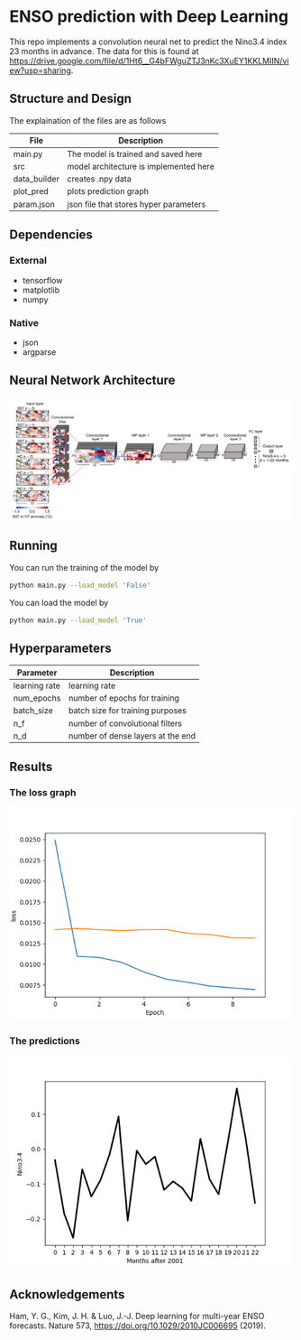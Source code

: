 # ENSO prediction with Deep Learning
This repo implements a convolution neural net to predict the Nino3.4 index 23 months in advance. The data for this is found at https://drive.google.com/file/d/1Ht6__G4bFWguZTJ3nKc3XuEY1KKLMIIN/view?usp=sharing.

## Structure and Design

The explaination of the files are as follows

| File           | Description                                   |
| ---------      | --------------------------------------------- |
| main.py        | The model is trained and saved here           |
| src            | model architecture is implemented here        |
| data_builder   | creates .npy data                             |
| plot_pred      | plots prediction graph                        |
| param.json      | json file that stores hyper parameters                      |

## Dependencies

### External
- tensorflow
- matplotlib
- numpy


### Native
- json
- argparse

## Neural Network Architecture

![result](./architecture.png)

## Running

You can run the training of the model by

```bash
python main.py --load_model 'False'    
```

You can load the model by

```bash
python main.py --load_model 'True'
```



## Hyperparameters


|Parameter        | Description                                      |
| ---------       | ---------------------------------------------    |
| learning rate   | learning rate                                    |
| num_epochs      | number of epochs for training                    |
| batch_size      | batch size for training purposes                 |
|   n_f           | number of convolutional filters                  |
|n_d              | number of dense layers at the end                |
## Results

### The loss graph

![result](./loss.png)

### The predictions

![result](./pred.png)

## Acknowledgements

Ham, Y. G., Kim, J. H. & Luo, J.-J. Deep learning for multi-year ENSO forecasts. Nature 573, https://doi.org/10.1029/2010JC006695 (2019).